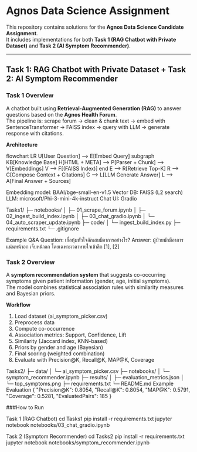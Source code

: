 #  Agnos Data Science Assignment

This repository contains solutions for the **Agnos Data Science Candidate Assignment**.  
It includes implementations for both **Task 1 (RAG Chatbot with Private Dataset)** and **Task 2 (AI Symptom Recommender)**.

---

##  Task 1: RAG Chatbot with Private Dataset +  Task 2: AI Symptom Recommender

### Task 1 Overview
A chatbot built using **Retrieval-Augmented Generation (RAG)** to answer questions based on the **Agnos Health Forum**.  
The pipeline is: scrape forum → clean & chunk text → embed with SentenceTransformer → FAISS index → query with LLM → generate response with citations.  

**Architecture**

flowchart LR
U[User Question] --> E[Embed Query]
subgraph KB[Knowledge Base]
H[HTML + META] --> P[Parser + Chunk] --> V[Embeddings]
V --> F[(FAISS Index)]
end
E --> R[Retrieve Top-K]
R --> C[Compose Context + Citations]
C --> L[LLM Generate Answer]
L --> A[Final Answer + Sources]


Embedding model: BAAI/bge-small-en-v1.5
Vector DB: FAISS (L2 search)
LLM: microsoft/Phi-3-mini-4k-instruct
Chat UI: Gradio

Tasks1/
├─ notebooks/
│  ├─ 01_scrape_forum.ipynb
│  ├─ 02_ingest_build_index.ipynb
│  ├─ 03_chat_gradio.ipynb
│  └─ 04_auto_scraper_update.ipynb
├─ code/
│  └─ ingest_build_index.py
├─ requirements.txt
└─ .gitignore

Example Q&A
  Question: เยื่อหุ้มหัวใจอักเสบมีอาการอย่างไร?
  Answer: ผู้ป่วยมักมีอาการแน่นหน้าอก เจ็บหน้าอก โดยเฉพาะเวลาหายใจเข้าลึก [1], [2]

### Task 2 Overview

A **symptom recommendation system** that suggests co-occurring symptoms given patient information (gender, age, initial symptoms).  
The model combines statistical association rules with similarity measures and Bayesian priors.

**Workflow**
1. Load dataset (ai_symptom_picker.csv)
2. Preprocess data
3. Compute co-occurrence
4. Association metrics: Support, Confidence, Lift
5. Similarity (Jaccard index, KNN-based)
6. Priors by gender and age (Bayesian)
7. Final scoring (weighted combination)
8. Evaluate with Precision@K, Recall@K, MAP@K, Coverage

Tasks2/
├─ data/
│  └─ ai_symptom_picker.csv
├─ notebooks/
│  └─ symptom_recommender.ipynb
├─ results/
│  ├─ evaluation_metrics.json
│  └─ top_symptoms.png
├─ requirements.txt
└─ README.md
Example Evaluation
{
  "Precision@K": 0.8054,
  "Recall@K": 0.8054,
  "MAP@K": 0.5791,
  "Coverage": 0.5281,
  "EvaluatedPairs": 185
}

###How to Run

Task 1 (RAG Chatbot)
cd Tasks1
pip install -r requirements.txt
jupyter notebook notebooks/03_chat_gradio.ipynb

Task 2 (Symptom Recommender)
cd Tasks2
pip install -r requirements.txt
jupyter notebook notebooks/symptom_recommender.ipynb

